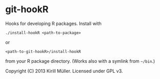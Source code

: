 git-hookR
=========

Hooks for developing R packages. Install with

    ./install-hookR <path-to-package>

or

    <path-to-git-hookR>/install-hookR

from your R package directory.  (Works also with a symlink from `~/bin`.)


Copyright (C) 2013 Kirill Müller. Licensed under GPL v3.
